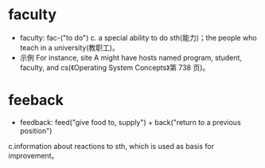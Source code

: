 # faculty

- faculty: fac-("to do")
  c. a special ability to do sth(能力)；the people who teach in a university(教职工)。
- 示例
  For instance, site A might have hosts named program, student, faculty, and cs(《Operating System Concepts》第 738 页)。

# feeback

- feedback: feed("give food to, supply") + back("return to a previous position")

c.information about reactions to sth, which is used as basis for improvement。
